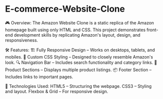 # E-commerce-Website-Clone

🎮 Overview:
The Amazon Website Clone is a static replica of the Amazon homepage built using only HTML and CSS. This project demonstrates front-end development skills by replicating Amazon's layout, design, and responsiveness.

🛠 Features:
🏗 Fully Responsive Design – Works on desktops, tablets, and mobiles.
🎨 Custom CSS Styling – Designed to closely resemble Amazon's look.
🔍 Navigation Bar – Includes search functionality and category links.
🛒 Product Sections – Displays multiple product listings.
📦 Footer Section – Includes links to important pages.

🚀 Technologies Used:
HTML5 – Structuring the webpage.
CSS3 – Styling and layout.
Flexbox & Grid – For responsive design.
